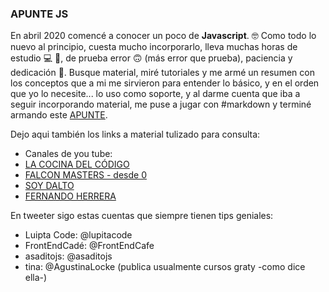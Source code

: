 ### APUNTE JS

En abril 2020 comencé a conocer un poco de **Javascript**. 🤓
Como todo lo nuevo al principio, cuesta mucho incorporarlo, lleva muchas horas de estudio 💻 📖, de prueba error 🙃 (más error que prueba), paciencia y dedicación 🙌. Busque material, miré tutoriales y me armé un resumen con los conceptos que a mi me sirvieron para entender lo básico, y en el orden que yo lo necesite... lo uso como soporte, y al darme cuenta que iba a seguir incorporando material, me puse a jugar con #markdown y terminé armando este [APUNTE](https://github.com/sandramuraca/apunteJS/blob/main/PUNTE_JS/APUNTES_JS.md).

Dejo aqui también los links a material tulizado para consulta:
 * Canales de you tube: 
 * [LA COCINA DEL CÓDIGO](https://www.youtube.com/c/LaCocinadelC%C3%B3digo/featured)
 * [FALCON MASTERS - desde 0](https://www.youtube.com/watch?v=xnWtGNiG2lg&list=PLhSj3UTs2_yVC0iaCGf16glrrfXuiSd0G)
 * [SOY DALTO](https://www.youtube.com/watch?v=z95mZVUcJ-E&t=6231s)
 * [FERNANDO HERRERA](https://www.youtube.com/watch?v=bDOn2lI9KXs&list=PLCKuOXG0bPi0Fbb70mxM0V3P6XHXKiVmq)

 En tweeter sigo estas cuentas que siempre tienen tips geniales:
 
* Luipta Code: @lupitacode
* FrontEndCadé: @FrontEndCafe
* asaditojs: @asaditojs
* tina: @AgustinaLocke (publica usualmente cursos graty -como dice ella-)

